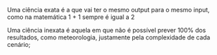 Uma ciência exata é a que vai ter o mesmo output para o mesmo input, como na matemática
1 + 1 sempre é igual a 2


Uma ciência inexata é aquela em que não é possível prever 100% dos resultados, como meteorologia, justamente pela complexidade de cada cenário;